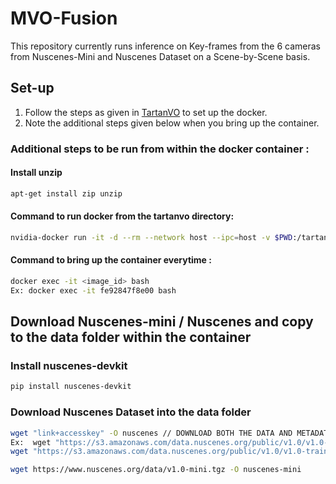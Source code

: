 # MVO-Fusion
This repository currently runs inference on Key-frames from the 6 cameras from Nuscenes-Mini and Nuscenes Dataset on a Scene-by-Scene basis.
## Set-up
1. Follow the steps as given in [TartanVO](https://github.com/neha-boloor/MVO-fusion/blob/main/README_TartanVO.md) to set up the docker. 
2. Note the additional steps given below when you bring up the container.

### Additional steps to be run from within the docker container :
#### Install unzip
```bash
apt-get install zip unzip
```
#### Command to run docker from the tartanvo directory:
```bash
nvidia-docker run -it -d --rm --network host --ipc=host -v $PWD:/tartanvo amigoshan/tartanvo:latest
```
#### Command to bring up the container everytime :
```bash
docker exec -it <image_id> bash
Ex: docker exec -it fe92847f8e00 bash
```

## Download Nuscenes-mini / Nuscenes and copy to the data folder within the container

### Install nuscenes-devkit
```bash
pip install nuscenes-devkit
```
### Download Nuscenes Dataset into the data folder
```bash
wget "link+accesskey" -O nuscenes // DOWNLOAD BOTH THE DATA AND METADATA
Ex:  wget "https://s3.amazonaws.com/data.nuscenes.org/public/v1.0/v1.0-trainval01_blobs.tgz?AWSAccessKeyId=ASIA6RIK4RRMDGWCESWV&Signature=c7erVRSnDKpbPPV9SoEOc3XE%2FFU%3D&x-amz-security-token=IQoJb3JpZ2luX2VjEHsaCXVzLWVhc3QtMSJGMEQCIBQMXdNobzxOnUV%2BQu5VeaATsOYoBZdqHoCsR0HJ6faLAiAAuESd1uZzr27no9h1sNCvUOivcd%2BdnMA9sNRfoNkFvCr9AgiU%2F%2F%2F%2F%2F%2F%2F%2F%2F%2F8BEAMaDDk5OTEzOTYwOTY4OCIMM5G1%2FTfPEu6pgGxDKtECRfiq6Yn712jeUl1CuZ3RUI1cYSkmKRZLcMKHjPQBuZI2rrCoBpClb8uMwLEbprOFY%2B5%2FlbeIv6sNAPLgkD4VedOwgCxl6rplPFEYo7NCUWScaaAH1q4wcHzWKpsF32gJdq88d2P9v%2FoS8YiCRtRzv42ub%2B2h6KrYxN3RLp0HLuUekWbto2P3FRMfB9TYmqudQUVYCcbxw2cv9mhrQ8YwqZvCfU4u1qkCCOVZTeuuoUXs4RDAHxi2RF96ioSQYh8AfH4D0U%2FfrXAJYKALRdTy3j6AqqHOfJRD%2B6AOoO8Ge2e4MuDD2dMUQ1LjEFlHDCnUGSnGGf5DYGQ7gXsJuFBv%2BPsYPUkiXDC3B2eWAvu3spOu4cklmi21r%2BOkEvIcq9UrxwigKszwHQTAyXhsHTXGb9865fCkyAuMdWexFcaOtocZhPDwtdn%2Fn8cgkbYljqlDIzD58qOcBjqfAVTdBd7HDk2gLGC%2FVwMhIJKRs29gPUvfYKwzC%2Fskye0QAEZkdjTX6NBlLWuljLfEsFTVd1%2BiQFYtKediclSwgJxF85WNVD2pVm0GVtKpvj4VCiyiUCtAbZmlEjCM68LUvY2cLCGv20YbAEBoWRUh%2Bqdw9Rep2aqydwSt%2FwOZsKt4E2u7ouVB6C6mi1CZgVaMCsfkKcn0ApXARz5vqPGq4A%3D%3D&Expires=1670353147" -O nuscenes
wget "https://s3.amazonaws.com/data.nuscenes.org/public/v1.0/v1.0-trainval_meta.tgz?AWSAccessKeyId=ASIA6RIK4RRMAPSPTGWP&Signature=%2F%2FnHApnatj6ZV7SFofyHj0jxyY8%3D&x-amz-security-token=IQoJb3JpZ2luX2VjEHwaCXVzLWVhc3QtMSJHMEUCIQDqe7P34Le5WX316x5G2byqQfxqHz59rp%2BK1M%2BGwTqiHgIgGJV7StCQE5oK8LRNM3%2F31twoCFsyzm9nbyi4ghi95oQq%2FQIIlf%2F%2F%2F%2F%2F%2F%2F%2F%2F%2FARADGgw5OTkxMzk2MDk2ODgiDBDiMbEqxX4sIzjBYSrRAijT%2BQnEizLA22iU%2BNTUWUNFh%2FDdRYFRibQVFb4djOWCQGpifHYh9rVvyNgtgyJBHC9CMHzK7%2BXTSv3ezYLe1dnYmJ3at%2FGqyJSITHHGu51KuHxk9PqoLtUNeeVooosjVDdOBP40QCTnstzLm47j%2BTD9CedoDLixUXZxC18SaH3VxlGj1Nf7FN61ZuLgRtozuSWNN%2FWNh0zJ2l%2BZnAJ4NcMMGAeXAoleK4e2DDrHdbL4FSu9L6QchfZVrweRW9VYgpSLL87hMY5fPmqTymoDodhRvBzmSiLsIB7F1KjykierNNc5yPLGHDsacu%2FJ5OBsJ0tNqXv8gxbKoG0PDbcypXeJVLph6fJ%2F4NBSwIALzKfAadImp089n4SvP3fYC2J2SCejTuKpBYS4%2BtQXpyJ7NazPOVY0qOkKwo8mqQF%2F1Y3oFz9r51O%2Fp1IwuoHBfk4W2dkwroiknAY6ngEwTERDmtjXHtHVmBTr6S9%2FD4Gcpf7SVDpAPVKU9eWaYzWqqT%2Bg7F5XtRoODM3cyYLCMS%2B3PrlkmVnC67lsjJmkrGI2z4br2vqRuWuVC2XAOPRUPSPxjhdoMB1tT9XMDgjm2Cs2coee0aoRtzN%2FwObtKD5ie03%2F2rvZVih2GyBt3qQ4btrwAYsuh4Rva2myjeGVtN5P5BCpg3n9Fa%2Ba8A%3D%3D&Expires=1670356272" -o v1.0-trainval

wget https://www.nuscenes.org/data/v1.0-mini.tgz -O nuscenes-mini
```

